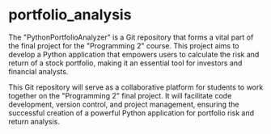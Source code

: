 # portfolio_analysis

The "PythonPortfolioAnalyzer" is a Git repository that forms a vital part of the final project for the "Programming 2" course. 
This project aims to develop a Python application that empowers users to calculate the risk and return of a stock portfolio, 
making it an essential tool for investors and financial analysts.

This Git repository will serve as a collaborative platform for students to work together on the "Programming 2" final project. 
It will facilitate code development, version control, and project management, ensuring the successful creation of a powerful 
Python application for portfolio risk and return analysis.
